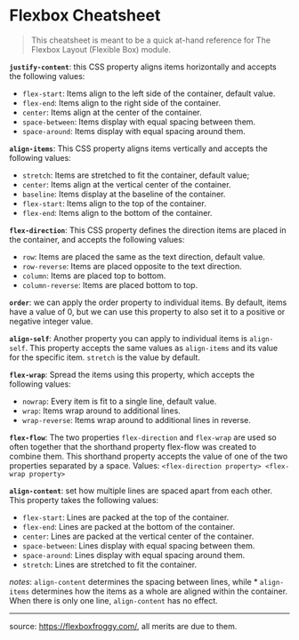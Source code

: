 # Flexbox Cheatsheet

> This cheatsheet is meant to be a quick at-hand reference for The Flexbox Layout (Flexible Box) module.
 
 
**`justify-content`**: this CSS property aligns items horizontally and accepts the following values:
* `flex-start`: Items align to the left side of the container, default value.
* `flex-end`: Items align to the right side of the container.
* `center`: Items align at the center of the container.
* `space-between`: Items display with equal spacing between them.
* `space-around`: Items display with equal spacing around them.

**`align-items`**: This CSS property aligns items vertically and accepts the following values:
* `stretch`: Items are stretched to fit the container, default value;
* `center`: Items align at the vertical center of the container.
* `baseline`: Items display at the baseline of the container.
* `flex-start`: Items align to the top of the container.
* `flex-end`: Items align to the bottom of the container.

**`flex-direction`**: This CSS property defines the direction items are placed in the container, and accepts the following values:
* `row`: Items are placed the same as the text direction, default value.
* `row-reverse`: Items are placed opposite to the text direction.
* `column`: Items are placed top to bottom.
* `column-reverse`: Items are placed bottom to top.
    
**`order`**:  we can apply the order property to individual items. By default, items have a value of 0, but we can use this property to also set it to a positive or negative integer value. 

**`align-self`**: Another property you can apply to individual items is `align-self`. This property accepts the same values as `align-items` and its value for the specific item. `stretch` is the value by default.

**`flex-wrap`**: Spread the items using this property, which accepts the following values:
* `nowrap`: Every item is fit to a single line, default value.
* `wrap`: Items wrap around to additional lines.
* `wrap-reverse`: Items wrap around to additional lines in reverse.
 
**`flex-flow`**: The two properties `flex-direction` and `flex-wrap` are used so often together that the shorthand property flex-flow was created to combine them. This shorthand property accepts the value of one of the two properties separated by a space. Values:
    `<flex-direction property> <flex-wrap property>`

**`align-content`**: set how multiple lines are spaced apart from each other. This property takes the following values:
* `flex-start`: Lines are packed at the top of the container.
* `flex-end`: Lines are packed at the bottom of the container.
* `center`: Lines are packed at the vertical center of the container.
* `space-between`: Lines display with equal spacing between them.
* `space-around`: Lines display with equal spacing around them.
* `stretch`: Lines are stretched to fit the container.

_notes_: `align-content` determines the spacing between lines, while * `align-items` determines how the items as a whole are aligned within the container. When there is only one line, `align-content` has no effect.

--------------------------
source: https://flexboxfroggy.com/, all merits are due to them.